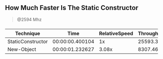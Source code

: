 
How Much Faster Is The Static Constructor
-----------------------------------------
> @2594 Mhz


### 


|Technique        |Time           |RelativeSpeed|Throughput|
|-----------------|---------------|-------------|----------|
|StaticConstructor|00:00:00.400104|1x           |25593.31/s|
|New-Object       |00:00:01.232627|3.08x        |8307.46/s |




